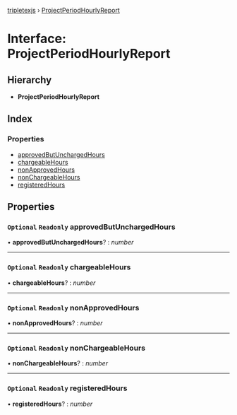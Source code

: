 [tripletexjs](../README.md) › [ProjectPeriodHourlyReport](projectperiodhourlyreport.md)

# Interface: ProjectPeriodHourlyReport

## Hierarchy

* **ProjectPeriodHourlyReport**

## Index

### Properties

* [approvedButUnchargedHours](projectperiodhourlyreport.md#optional-readonly-approvedbutunchargedhours)
* [chargeableHours](projectperiodhourlyreport.md#optional-readonly-chargeablehours)
* [nonApprovedHours](projectperiodhourlyreport.md#optional-readonly-nonapprovedhours)
* [nonChargeableHours](projectperiodhourlyreport.md#optional-readonly-nonchargeablehours)
* [registeredHours](projectperiodhourlyreport.md#optional-readonly-registeredhours)

## Properties

### `Optional` `Readonly` approvedButUnchargedHours

• **approvedButUnchargedHours**? : *number*

___

### `Optional` `Readonly` chargeableHours

• **chargeableHours**? : *number*

___

### `Optional` `Readonly` nonApprovedHours

• **nonApprovedHours**? : *number*

___

### `Optional` `Readonly` nonChargeableHours

• **nonChargeableHours**? : *number*

___

### `Optional` `Readonly` registeredHours

• **registeredHours**? : *number*
